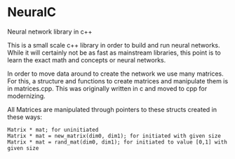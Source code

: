 # NeuralC
Neural network library in c++

This is a small scale c++ library in order to build and run neural networks.
While it will certainly not be as fast as mainstream libraries, this point is to learn the exact
math and concepts or neural networks.

In order to move data around to create the network we use many matrices. For this, a structure and functions to create matrices and manipulate
them is in matrices.cpp. This was originally written in c and moved to cpp for modernizing.

All Matrices are manipulated through pointers to these structs created in these ways:
```
Matrix * mat; for uninitiated
Matrix * mat = new_matrix(dim0, dim1); for initiated with given size
Matrix * mat = rand_mat(dim0, dim1); for initiated to value [0,1] with given size
```
